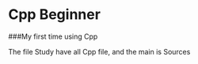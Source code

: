 # Cpp Beginner

###My first time using Cpp

The file Study have all Cpp file, and the main is Sources
